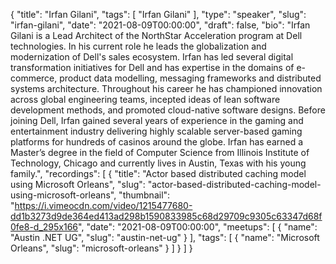 {
  "title": "Irfan Gilani",
  "tags": [
    "Irfan Gilani"
  ],
  "type": "speaker",
  "slug": "irfan-gilani",
  "date": "2021-08-09T00:00:00",
  "draft": false,
  "bio": "Irfan Gilani is a Lead Architect of the NorthStar Acceleration program at Dell technologies. In his current role he leads the globalization and modernization of Dell's sales ecosystem.  Irfan has led several digital transformation initiatives for Dell and has expertise in the domains of e-commerce, product data modelling, messaging frameworks and distributed systems architecture. Throughout his career he has championed innovation across global engineering teams, incepted ideas of lean software development methods, and promoted cloud-native software designs.  Before joining Dell, Irfan gained several years of experience in the gaming and entertainment industry delivering highly scalable server-based gaming platforms for hundreds of casinos around the globe.  Irfan has earned a Master’s degree in the field of Computer Science from Illinois Institute of Technology, Chicago and currently lives in Austin, Texas with his young family.",
  "recordings": [
    {
      "title": "Actor based distributed caching model using Microsoft Orleans",
      "slug": "actor-based-distributed-caching-model-using-microsoft-orleans",
      "thumbnail": "https://i.vimeocdn.com/video/1215477680-dd1b3273d9de364ed413ad298b1590833985c68d29709c9305c63347d68f0fe8-d_295x166",
      "date": "2021-08-09T00:00:00",
      "meetups": [
        {
          "name": "Austin .NET UG",
          "slug": "austin-net-ug"
        }
      ],
      "tags": [
        {
          "name": "Microsoft Orleans",
          "slug": "microsoft-orleans"
        }
      ]
    }
  ]
}